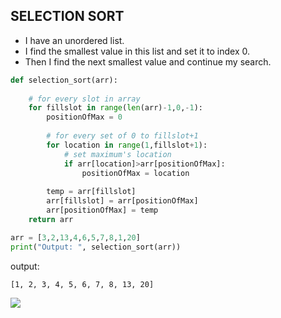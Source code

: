 ## SELECTION SORT

- I have an unordered list.
- I find the smallest value in this list and set it to index 0.
- Then I find the next smallest value and continue my search.

```python
def selection_sort(arr):
    
    # for every slot in array
    for fillslot in range(len(arr)-1,0,-1):
        positionOfMax = 0
        
        # for every set of 0 to fillslot+1
        for location in range(1,fillslot+1):
            # set maximum's location
            if arr[location]>arr[positionOfMax]:
                positionOfMax = location
            
        temp = arr[fillslot]
        arr[fillslot] = arr[positionOfMax]
        arr[positionOfMax] = temp
    return arr

arr = [3,2,13,4,6,5,7,8,1,20]
print("Output: ", selection_sort(arr))
```
output:
```
[1, 2, 3, 4, 5, 6, 7, 8, 13, 20]
```


<img src="https://lh3.googleusercontent.com/proxy/jbSWXUD7nCXlB6UvnYwu70Uj5CrhrQWJs5JixA5vu7HD-yVxUF0yo29lUWu0-GI00cC1XPE1B43YsTPeHk2m0H5Bxd2cAg4Ju_4s4kYs-oT1mmKkR_E996kieZQOhNoqlVjmWDOTCMk"/>
